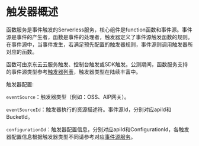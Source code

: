 # 触发器概述

函数服务是事件触发的Serverless服务，核心组件是function函数和事件源。事件源是事件的产生者，函数是事件的处理者，触发器定义了事件源触发函数的规则。在事件源中，当事件发生，若满足预先配置的触发器规则，事件源则调用触发器所对应的函数。

   函数可由京东云云服务触发、控制台触发或SDK触发。公测期间，函数服务支持的事件源类型参考[触发器列表](../../invokefunction/triggermanagement/triggerlist.md)，触发器类型在陆续丰富中。

 

触发器配置:


`eventSource`：触发器类型（例如：OSS、AIP网关）。

`eventSourceId`：触发器执行的资源描述符。事件源Id，分别对应apiId和BucketId。

`configurationId`：触发器配置信息，分别对应apiId和ConfigurationId，各触发器配置信息根据触发器类型不同请参考对应[事件源服务](../../invokefunction/triggermanagement/eventsourceservice/eventsource-service.md)。
